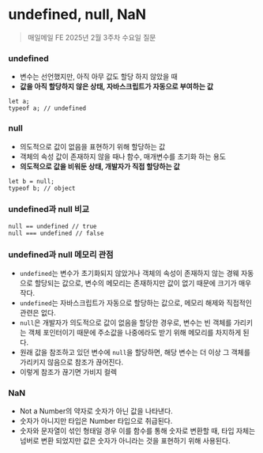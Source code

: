 #  undefined, null, NaN

> 매일메일 FE 2025년 2월 3주차 수요일 질문

### undefined
- 변수는 선언했지만, 아직 아무 값도 할당 하지 않았을 때
- **값을 아직 할당하지 않은 상태, 자바스크립트가 자동으로 부여하는 값**
```
let a; 
typeof a; // undefined
```

### null
- 의도적으로 값이 없음을 표현하기 위해 할당하는 값
- 객체의 속성 값이 존재하지 않을 때나 함수, 매개변수를 초기화 하는 용도
- **의도적으로 값을 비워둔 상태, 개발자가 직접 할당하는 값**
```
let b = null;
typeof b; // object
```

### undefined과 null 비교
```
null == undefined // true
null === undefined // false
```

### undefined과 null 메모리 관점
- `undefined`는 변수가 초기화되지 않았거나 객체의 속성이 존재하지 않는 경웨 자동으로 할당되는 값으로, 변수의 메모리는 존재하지만 값이 없기 때문에 크기가 매우 작다.
- `undefined`는 자바스크립트가 자동으로 할당하는 값으로, 메모리 해제와 직접적인 관련은 없다.
- `null`은 개발자가 의도적으로 값이 없음을 할당한 경우로, 변수는 빈 객체를 가리키는 객체 포인터이기 때문에 주소값을 나중에라도 받기 위해 메모리를 차지하게 된다.
- 원래 값을 참조하고 있던 변수에 `null`을 할당하면, 해당 변수는 더 이상 그 객체를 가리키지 않음으로 참조가 끊어진다.
- 이렇게 참조가 끊기면 가비지 컬렉

### NaN
- Not a Number의 약자로 숫자가 아닌 값을 나타낸다.
- 숫자가 아니지만 타입은 Number 타입으로 취급된다.
- 숫자와 문자열이 섞인 형태일 경우 이를 함수를 통해 숫자로 변환할 때, 타입 자체는 넘버로 변환 되었지만 값은 숫자가 아니라는 것을 표현하기 위해 사용된다.
